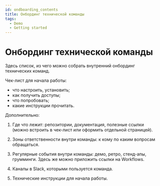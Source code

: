 ```yaml
---
id: ondboarding_contents
title: Онбординг технической команды
tags:
  - Demo
  - Getting started
---
```


# **Онбординг технической команды**

Здесь список, из чего можно собрать внутренний онбординг технических команд.

Чек-лист для начала работы:

- что настроить, установить;
- как получить доступы;
- что попробовать;
- какие инструкции прочитать.

Дополнительно: 

1. Где что лежит: репозитории, документация, полезные ссылки (можно встроить в чек-лист или оформить отдельной страницей).
 
2. Зоны ответственности внутри команды: к кому по каким вопросам обращаться.

3. Регулярные события внутри команды: демо, ретро, стенд-апы, грумминги. Здесь же можно приложить ссылки на Workflows.

4. Каналы в Slack, которыми пользуется команда.

5. Технические инструкции для начала работы.

